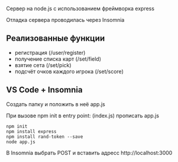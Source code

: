 Сервер на node.js с использованием фреймворка express

Отладка сервера проводилась через Insomnia
## Реализованные функции
- регистрация (/user/register)
- получение списка карт (/set/field)
- взятие сета (/set/pick)
- подсчёт очков каждого игрока (/set/score)

##  VS Code + Insomnia
Создать папку и положить в неё app.js

При вызове npm init в entry point: (index.js) прописать app.js
```
npm init
npm install express
npm install rand-token --save
node app.js
```
В Insomnia выбрать POST  и вставить адресс http://localhost:3000
